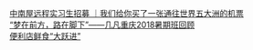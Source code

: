   
[中南屋远程实习生招募 ｜我们给你买了一张通往世界五大洲的机票](http://www.dianyue.me/archives/056/nkrmyao8cdgxeu3x/)  
[“梦在前方，路在脚下”——几凡重庆2018暑期班回顾](http://www.dianyue.me/archives/973/zl1nf1kr8ee2p8se/)  
[便利店鲜食“大跃进”](http://www.dianyue.me/archives/803/8ertsx1slsdmmsod/)